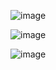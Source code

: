 ![image](https://user-images.githubusercontent.com/87923556/150386860-3613faa7-8b8e-4786-beb9-a6ec0ff95696.png)

![image](https://user-images.githubusercontent.com/87923556/150387483-b5a807f4-c643-41bc-9fbe-2b89b05341ae.png)

![image](https://user-images.githubusercontent.com/87923556/150387395-e2a87bc1-c3bf-4fae-ba08-0f1433ab5041.png)

